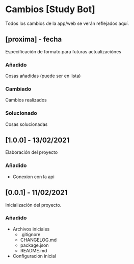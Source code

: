 # Cambios [Study Bot]
Todos los cambios de la app/web se verán reflejados aquí.


## [proxima] - fecha
Especificación de formato para futuras actualizaciónes

### Añadido
Cosas añadidas (puede ser en lista)

### Cambiado
Cambios realizados

### Solucionado
Cosas solucionadas


## [1.0.0] - 13/02/2021
Elaboración del proyecto

### Añadido
- Conexion con la api


## [0.0.1] - 11/02/2021
Inicialización del proyecto.

### Añadido
- Archivos iniciales
    * .gitignore
    * CHANGELOG.md
    * package.json
    * README.md
- Configuración inicial